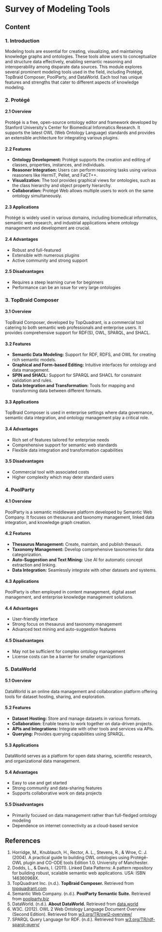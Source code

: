 # Survey of Modeling Tools

## Content

### 1. Introduction

Modeling tools are essential for creating, visualizing, and maintaining knowledge graphs and ontologies. These tools allow users to conceptualize and structure data effectively, enabling semantic reasoning and interoperability among disparate data sources. This module explores several prominent modeling tools used in the field, including Protégé, TopBraid Composer, PoolParty, and DataWorld. Each tool has unique features and strengths that cater to different aspects of knowledge modeling.

### 2. Protégé

#### 2.1 Overview

Protégé is a free, open-source ontology editor and framework developed by Stanford University's Center for Biomedical Informatics Research. It supports the latest OWL (Web Ontology Language) standards and provides an extensible architecture for integrating various plugins.

#### 2.2 Features

- **Ontology Development:** Protégé supports the creation and editing of classes, properties, instances, and individuals.
- **Reasoner Integration:** Users can perform reasoning tasks using various reasoners like HermiT, Pellet, and FaCT++.
- **Visualization:** The tool provides graphical views for ontologies, such as the class hierarchy and object property hierarchy.
- **Collaboration:** Protégé Web allows multiple users to work on the same ontology simultaneously.

#### 2.3 Applications

Protégé is widely used in various domains, including biomedical informatics, semantic web research, and industrial applications where ontology management and development are crucial.

#### 2.4 Advantages

- Robust and full-featured
- Extensible with numerous plugins
- Active community and strong support

#### 2.5 Disadvantages

- Requires a steep learning curve for beginners
- Performance can be an issue for very large ontologies

### 3. TopBraid Composer

#### 3.1 Overview

TopBraid Composer, developed by TopQuadrant, is a commercial tool catering to both semantic web professionals and enterprise users. It provides comprehensive support for RDF(S), OWL, SPARQL, and SHACL.

#### 3.2 Features

- **Semantic Data Modeling:** Support for RDF, RDFS, and OWL for creating rich semantic models.
- **Graphical and Form-based Editing:** Intuitive interfaces for ontology and data management.
- **SPIN and SHACL:** Support for SPARQL and SHACL for constraint validation and rules.
- **Data Integration and Transformation:** Tools for mapping and transforming data between different formats.

#### 3.3 Applications

TopBraid Composer is used in enterprise settings where data governance, semantic data integration, and ontology management play a critical role.

#### 3.4 Advantages

- Rich set of features tailored for enterprise needs
- Comprehensive support for semantic web standards
- Flexible data integration and transformation capabilities

#### 3.5 Disadvantages

- Commercial tool with associated costs
- Higher complexity which may deter standard users

### 4. PoolParty

#### 4.1 Overview

PoolParty is a semantic middleware platform developed by Semantic Web Company. It focuses on thesaurus and taxonomy management, linked data integration, and knowledge graph creation.

#### 4.2 Features

- **Thesaurus Management:** Create, maintain, and publish thesauri.
- **Taxonomy Management:** Develop comprehensive taxonomies for data categorization.
- **Auto-Suggestion and Text Mining:** Use AI for automatic concept extraction and linking.
- **Data Integration:** Seamlessly integrate with other datasets and systems.

#### 4.3 Applications

PoolParty is often employed in content management, digital asset management, and enterprise knowledge management solutions.

#### 4.4 Advantages

- User-friendly interface
- Strong focus on thesaurus and taxonomy management
- Advanced text mining and auto-suggestion features

#### 4.5 Disadvantages

- May not be sufficient for complex ontology management
- License costs can be a barrier for smaller organizations

### 5. DataWorld

#### 5.1 Overview

DataWorld is an online data management and collaboration platform offering tools for dataset hosting, sharing, and exploration.

#### 5.2 Features

- **Dataset Hosting:** Store and manage datasets in various formats.
- **Collaboration:** Enable teams to work together on data-driven projects.
- **APIs and Integrations:** Integrate with other tools and services via APIs.
- **Querying:** Provides querying capabilities using SPARQL.

#### 5.3 Applications

DataWorld serves as a platform for open data sharing, scientific research, and organizational data management.

#### 5.4 Advantages

- Easy to use and get started
- Strong community and data-sharing features
- Supports collaborative work on data projects

#### 5.5 Disadvantages

- Primarily focused on data management rather than full-fledged ontology modeling
- Dependence on internet connectivity as a cloud-based service

## References

1. Horridge, M., Knublauch, H., Rector, A. L., Stevens, R., & Wroe, C. J. (2004). A practical guide to building OWL ontologies using Protégé-OWL plugin and CO-ODE tools Edition 1.0. University of Manchester.
2. Dodds, L., & Davis, I. (2011). Linked Data Patterns: A pattern repository for building robust, scalable semantic web applications. USA: ISBN 146360968X.
3. TopQuadrant Inc. (n.d.). **TopBraid Composer.** Retrieved from [topquadrant.com](https://www.topquadrant.com/products/topbraid-composer/)
4. Semantic Web Company. (n.d.). **PoolParty Semantic Suite.** Retrieved from [poolparty.biz](https://www.poolparty.biz/)
5. DataWorld. (n.d.). **About DataWorld.** Retrieved from [data.world](https://data.world/)
6. W3C. (2012). OWL 2 Web Ontology Language Document Overview (Second Edition). Retrieved from [w3.org/TR/owl2-overview/](https://www.w3.org/TR/owl2-overview/)
7. SPARQL Query Language for RDF. (n.d.). Retrieved from [w3.org/TR/rdf-sparql-query/](https://www.w3.org/TR/rdf-sparql-query/)
